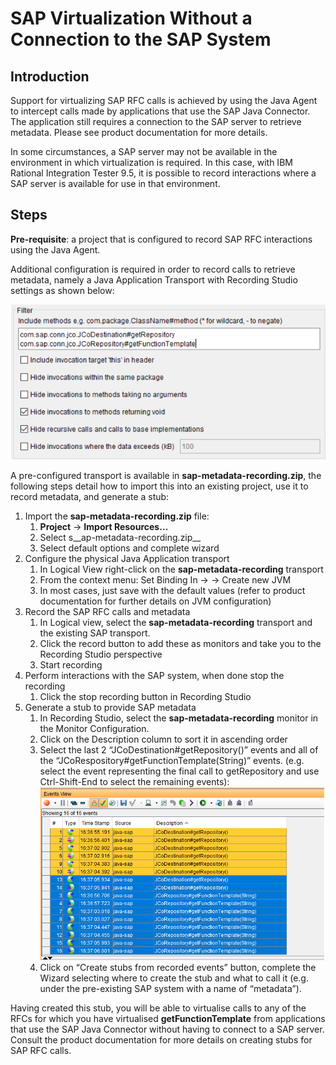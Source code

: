 # SAP Virtualization Without a Connection to the SAP System
## Introduction
Support for virtualizing SAP RFC calls is achieved by using the Java Agent to intercept calls made by applications that use the SAP Java Connector.  The application still requires a connection to the SAP server to retrieve metadata.  Please see product documentation for more details.

In some circumstances, a SAP server may not be available in the environment in which virtualization is required.  In this case, with IBM Rational Integration Tester 9.5, it is possible to record interactions where a SAP server is available for use in that environment.

## Steps
__Pre-requisite__: a project that is configured to record SAP RFC interactions using the Java Agent. 

Additional configuration is required in order to record calls to retrieve metadata, namely a Java Application Transport with Recording Studio settings as shown below:

![](images/recording-config.png)

A pre-configured transport is available in __sap-metadata-recording.zip__, the following steps detail how to import this into an existing project, use it to record metadata, and generate a stub:

1. Import the __sap-metadata-recording.zip__ file:
   1. __Project__ -> __Import Resources…__
   1. Select s__ap-metadata-recording.zip__
   1.	Select default options and complete wizard
1. Configure the physical Java Application transport
   1. In Logical View right-click on the __sap-metadata-recording__ transport
   1. From the context menu: Set Binding In -> <environment> -> Create new JVM
   1. In most cases, just save with the default values (refer to product documentation for further details on JVM configuration)
1. Record the SAP RFC calls and metadata
   1. In Logical view, select the __sap-metadata-recording__ transport and the existing SAP transport.
   1. Click the record button to add these as monitors and take you to the Recording Studio perspective
   1. Start recording
1. Perform interactions with the SAP system, when done stop the recording
   1. Click the stop recording button in Recording Studio
1. Generate a stub to provide SAP metadata
   1. In Recording Studio, select the __sap-metadata-recording__ monitor in the Monitor Configuration.
   1. Click on the Description column to sort it in ascending order
   1. Select the last 2 “JCoDestination#getRepository()” events and all of the “JCoRespository#getFunctionTemplate(String)” events. (e.g. select the event representing the final call to getRepository and use Ctrl-Shift-End to select the remaining events):
![](images/recording-studio-events.png)
   1. Click on “Create stubs from recorded events” button, complete the Wizard selecting where to create the stub and what to call it (e.g. under the pre-existing SAP system with a name of “metadata”).
  
Having created this stub, you will be able to virtualise calls to any of the RFCs for which you have virtualised __getFunctionTemplate__ from applications that use the SAP Java Connector without having to connect to a SAP server.  Consult the product documentation for more details on creating stubs for SAP RFC calls.
